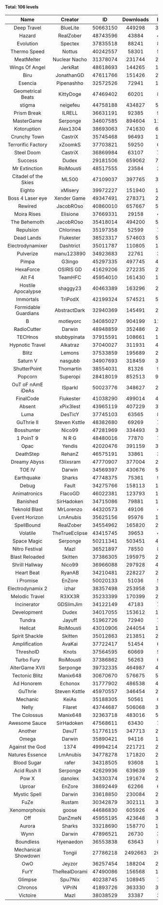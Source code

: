 #### Total: 106 levels

| Name | Creator | ID | Downloads | Likes |
|:---:|:---:|:---:|:---:|:---:|
| Deep Travel | BlueLite | 50663150 | 449298 | 39631
| Hazard | RealZober | 48743596 | 43884 | 4813
| Evolution | Spectex | 37835518 | 88241 | 8878
| Thermo Speed | Nottus | 40242557 | 58301 | 5414
| MeatMelter | Nuclear Nacho | 31378074 | 231744 | 24625
| Wings Of Angel | JerkRat | 48618693 | 144265 | 15429
| Biru | JonathanGD | 47611766 | 151426 | 23453
| Esencia | Pipenashho | 32572526 | 72941 | 10691
| Geometrical Beats | KittyDoge | 47469402 | 60201 | 8150
| stigma | neigefeu | 44758188 | 434827 | 50239
| Prism Break | ILRELL | 36631191 | 92385 | 9763
| MasterGame | Serponge | 34607585 | 894604 | 118988
| Kotoruption | Alex1304 | 38693063 | 741630 | 66135
| Crunchy Town | CastriX | 35745468 | 96493 | 13443
| Terrorific Factory | xZoomkS | 37703821 | 59250 | 6119
| Steel Doom | CastriX | 36869984 | 63107 | 7741
| Success | Dudex | 29181506 | 659062 | 75600
| Mr Extinction | RoiMousti | 48517555 | 23584 | 2736
| Citadel of the Skies | ML500 | 47109037 | 397765 | 31458
| Eighto | xMisery | 39972227 | 151940 | 13386
| Boss 4 Laser eye | Xender Game | 49347491 | 278371 | 24664
| Rewired | JacobROso | 40860010 | 657667 | 50299
| Moira Rises | Elisione | 37669331 | 29158 | 4443
| The Behemoth | JacobROso | 35418014 | 494200 | 57949
| Repulsion | Chlorines | 35197358 | 52599 | 7016
| Dead Lands | Flukester | 38523317 | 574603 | 58719
| Electrodynamixer | Dashtrict | 35011787 | 110805 | 16075
| Pulverize | manu123890 | 34923683 | 22761 | 3633
| Pimpa | G3ingo | 45297335 | 497745 | 41295
| HexaForce | OSIRIS GD | 41629206 | 272235 | 21418
| Alt F4 | TeamHFC | 45954010 | 161430 | 13450
| Hostile Apocalypse | shaggy23 | 40463389 | 163296 | 24882
| Immortals | TriPodX | 42199324 | 574521 | 50606
| Formidable Guardians | AbstractDark | 32940369 | 145491 | 21128
| B | motleyorc | 34085027 | 904199 | 114097
| RadioCutter | Darwin | 48948859 | 352486 | 24904
| TECHnos | stubbypinata | 37915591 | 108661 | 12546
| Hypnotic Travel | Alkatraz | 37040027 | 311931 | 44316
| Blitz | Lemons | 37533859 | 195689 | 23872
| Saturn V | nasgubb | 34907693 | 318459 | 39930
| ShutterPoint | Thomartin | 38554031 | 81326 | 9342
| Popcorn | Superopi | 28418019 | 852513 | 96118
| OuT oF nAmE iDeAs | ISparkI | 50023776 | 348627 | 27105
| FinalCode | Flukester | 41038290 | 499014 | 49341
| Absent | xPix3lest | 43965119 | 407229 | 31278
| Luma | DesTicY | 37745103 | 63565 | 8069
| GuThrie II | Steven Ksttle | 48382680 | 69269 | 7126
| Bosshunter | Nico99 | 47281969 | 334493 | 30655
| 1 PoinT 9 | N R G | 48480016 | 77870 | 7729
| Opac | Yendis | 42020476 | 391159 | 38528
| DeathStep | RehanZ | 46575191 | 33861 | 3862
| Dreamy Abyss | f3lixsram | 47770907 | 377004 | 29733
| TOE IV | Darwin | 34569397 | 430676 | 51879
| Earthquake  | Sharks | 47748375 | 75361 | 9217
| Debug | Fault | 34275766 | 158113 | 19664
| Animatronics | FlacoGD | 46022381 | 123793 | 12800
| Banished | SirHadoken | 34715086 | 79881 | 10219
| Teknold Blast | MrLorenzo | 44320573 | 49106 | 4930
| Event Horizon | LmAnubis | 35625156 | 95976 | 11829
| SpellBound | RealZober | 34554962 | 165820 | 22457
| Volatile | TheTrueEclipse | 43415745 | 39653 | 4031
| Space Magic | Serponge | 50211341 | 503451 | 42067
| Nitro Festival | Mazl | 36521897 | 78550 | 8380
| Blast Reloaded | Skitten | 37386305 | 195975 | 21536
| Shrill Hallway | Nico99 | 36966088 | 297928 | 40253
| Heart Beat | RyanAB | 34210481 | 228227 | 28440
| i Promise | EnZore | 50020133 | 51036 | 5991
| Electrodynamix 2 | izhar | 38357498 | 253958 | 31191
| Melodic Travel | R3XX3R | 35233399 | 170399 | 29540
| Incinerator | GDSlimJim | 34122149 | 47183 | 7169
| Development | Dudex | 34017055 | 153612 | 17636
| Tundra | Jayuff | 51962726 | 72940 | 7382
| Hellcat | RoiMousti | 43010906 | 244054 | 17659
| Spirit Shackle | Skitten | 35012863 | 213851 | 28695
| Amplification | AvaKai | 37722417 | 51454 | 6289
| ThresholD | Knots | 37564595 | 60669 | 5292
| Turbo Fury | RoiMousti | 37386862 | 56263 | 6579
| AlterGame XVII | Serponge | 39732335 | 464987 | 49808
| Tectonic Blitz | Manix648 | 30670670 | 576675 | 59042
| Ad Honorem | Echonox | 31777902 | 486538 | 49942
| GuThrie | Steven Ksttle | 45970557 | 346454 | 26251
| Mechanic | KeiAs | 35188305 | 50561 | 6333
| Nelly | Filaret | 43744687 | 506068 | 35431
| The Colossus | Manix648 | 32363718 | 483016 | 51610
| Awesome Sauce | SirHadoken | 47568611 | 63430 | 7392
| Another | DavJT | 51776115 | 347713 | 24856
| Omega | Darwin | 35890421 | 94116 | 11824
| Against the God | 1374 | 49994214 | 221721 | 21786
| Natures Essence | LmAnubis | 34778278 | 171820 | 22536
| Blood Sugar | rafer | 34318505 | 93608 | 12205
| Acid Rush II | Serponge | 42629936 | 639639 | 53756
| Pow X | danolex | 34330374 | 191674 | 29539
| Uproar | EnZore | 38692449 | 62266 | 6015
| Mystic Spell | Darwin | 33618850 | 230084 | 26107
| FuZe | Rustam | 30342879 | 302111 | 30589
| Xenomorphosis | goose | 44686830 | 605926 | 44507
| Off | DanZmeN | 45955195 | 423648 | 36380
| Aurora | Sharks | 33218690 | 158770 | 16753
| Wynn | Darwin | 47896521 | 26730 | 3379
| Boundless | Hyenaedon | 36553838 | 63643 | 8048
| Mechanical Showdown | Tongii | 27786218 | 2492663 | 268911
| OwO | Jeyzor | 36257454 | 188204 | 20387
| FurY | TheRealDorami | 47490086 | 156568 | 17027
| Glimpse | Spu7Nix | 40238745 | 108945 | 7538
| Chronos | ViPriN | 41893726 | 363330 | 32951
| Victoire | Mazl | 38038529 | 33387 | 3627
